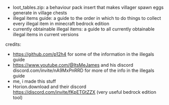 - loot_tables.zip: a behaviour pack insert that makes villager spawn eggs generate in village chests
- illegal items guide: a guide to the order in which to do things to collect every illegal item in minecraft bedrock edition
- currently obtainable illegal items: a guide to all currently obtainable illegal items in current versions

credits:
- https://github.com/p12h4 for some of the information in the illegals guide
- https://www.youtube.com/@ItsMeJames and his discord discord.com/invite/nA9MxPnRRD for more of the info in the illegals guide
- me, i made this stuff
- Horion.download and their discord https://discord.com/invite/fKpETGtZZX (very useful bedrock edition tool)
